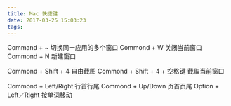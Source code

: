 ```yaml
---
title: Mac 快捷键
date: 2017-03-25 15:03:23
tags:
---
```


Command + ~ 切换同一应用的多个窗口
Commond + W 关闭当前窗口
Commond + N 新建窗口

Commond + Shift + 4 自由截图
Commond + Shift + 4 + 空格键 截取当前窗口

Commond + Left/Right 行首行尾
Commond + Up/Down 页首页尾
Option + Left／Right 按单词移动
